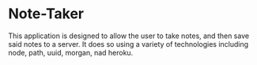 # Note-Taker

This application is designed to allow the user to take notes, and then save said notes to a server. It does so using a variety of technologies including node, path, uuid, morgan, nad heroku. 
